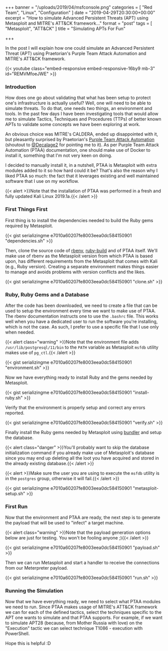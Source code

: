 +++
banner = "/uploads/2019/04/msfconsole.png"
categories = [ "Red Team", "Linux", "Configuration" ]
date = "2019-04-29T20:30:00+00:00"
excerpt = "How to simulate Advanced Persistent Threats (APT) using Metasploit and MITRE's ATT&CK framework..."
format = "post"
tags = [ "Metasploit", "ATT&CK" ]
title = "Simulating APTs For Fun"

+++

In the post I will explain how one could simulate an Advanced Persistent Threat (APT) using Praetorian's Purple Team Attack Automation and MITRE's ATT&CK framework.

<!--more-->

{{< youtube class="embed-responsive embed-responsive-16by9 mb-3" id="REMVMfoeJWE" >}}

### Introduction

How does one go about validating that what has been setup to protect one's infrastructure is actually useful? Well, one will need to be able to simulate threats. To do that, one needs two things, an environment and tools. In the past few days I have been investigating tools that would allow me to simulate Tactics, Techniques and Procedures (TTPs) of better known APTs to validate some concepts we have been exploring at work.

An obvious choice was MITRE's CALDERA, ended up disappointed with it, but pleasantly surprised by Praetorian's [Purple Team Attack Automation][1] (shoutout to [@Decalage2][5] for pointing me to it). As per Purple Team Attack Automation (PTAA) documentation, one should make use of Docker to install it, something that I'm not very keen on doing.

I decided to manually install it, in a nutshell, PTAA is Metasploit with extra modules added to it so how hard could it be? That's also the reason why I liked PTAA so much: the fact that it leverages existing and well maintained software that I use on my workflow.

{{< alert >}}Note that the installation of PTAA was performed in a fresh and fully updated Kali Linux 2019.1a.{{< /alert >}}

### First Things First

First thing is to install the dependencies needed to build the Ruby gems required by Metasploit.

{{< gist serializingme e7010a60207fe8003eea0dc584150901 "dependencies.sh" >}}

Then, clone the source code of [rbenv][2], [ruby-build][3] and of PTAA itself. We'll make use of rbenv as the Metasploit version from which PTAA is based upon, has different requirements from the Metasploit that comes with Kali (e.g., Ruby version). Creating a separate environment makes things easier to manage and avoids problems with version conflicts and the likes.

{{< gist serializingme e7010a60207fe8003eea0dc584150901 "clone.sh" >}}

### Ruby, Ruby Gems and a Database

After the code has been downloaded, we need to create a file that can be used to setup the environment every time we want to make use of PTAA. The rbenv documentation instructs one to use the <code>.bashrc</code> file. This works well when you have a dedicated user to run the software you're installing, which is not the case. As such, I prefer to use a specific file that I use only when needed.

{{< alert class="warning" >}}Note that the environment file adds <code>/usr/lib/postgresql/11/bin</code> to the <code>PATH</code> variable as Metasploit <code>msfdb</code> utility makes use of <code>pg_ctl</code>.{{< /alert >}}

{{< gist serializingme e7010a60207fe8003eea0dc584150901 "environment.sh" >}}

Now we have everything ready to install Ruby and the gems needed by Metasploit.

{{< gist serializingme e7010a60207fe8003eea0dc584150901 "install-ruby.sh" >}}

Verify that the environment is properly setup and correct any errors reported.

{{< gist serializingme e7010a60207fe8003eea0dc584150901 "verify.sh" >}}

Finally install the Ruby gems needed by Metasploit using [bundler][4] and setup the database.

{{< alert class="danger" >}}You'll probably want to skip the database initialization command if you already make use of Metasploit's database since you may end up deleting all the loot you have acquired and stored in the already existing database.{{< /alert >}}

{{< alert >}}Make sure the user you are using to execute the <code>msfdb</code> utility is in the <code>postgres</code> group, otherwise it will fail.{{< /alert >}}

{{< gist serializingme e7010a60207fe8003eea0dc584150901 "metasploit-setup.sh" >}}

### First Run

Now that the environment and PTAA are ready, the next step is to generate the payload that will be used to "infect" a target machine.

{{< alert class="warning" >}}Note that the payload generation options below are just for testing. You won't be fooling anyone ;){{< /alert >}}

{{< gist serializingme e7010a60207fe8003eea0dc584150901 "payload.sh" >}}

Then we can run Metasploit and start a handler to receive the connections from our Meterpreter payload.

{{< gist serializingme e7010a60207fe8003eea0dc584150901 "run.sh" >}}

### Running the Simulation

Now that we have everything ready, we need to select what PTAA modules we need to run. Since PTAA makes usage of MITRE's ATT&CK framework we can for each of the defined tactics, select the techniques specific to the APT one wants to simulate and that PTAA supports. For example, if we want to simulate APT28 (because, from Mother Russia with love) on the "Execution" tactic we can select technique T1086 - execution with PowerShell.

Hope this is helpful :D

[1]: https://github.com/praetorian-code/purple-team-attack-automation/ "Purple Team Attack Automation Repository"
[2]: https://github.com/rbenv "rbenv Repository"
[3]: https://github.com/rbenv/ruby-build "ruby-build Respository"
[4]: https://bundler.io/ "Ruby Bundler Site"
[5]: https://twitter.com/decalage2 "Decalage Twitter"

